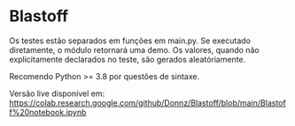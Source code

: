 # Blastoff
 Os testes estão separados em funções em main.py. Se executado diretamente, o módulo retornará uma demo.
 Os valores, quando não explicitamente declarados no teste, são gerados aleatóriamente.
 
 Recomendo Python >= 3.8 por questões de sintaxe.
 
 Versão live disponível em:
 https://colab.research.google.com/github/Donnz/Blastoff/blob/main/Blastoff%20notebook.ipynb
